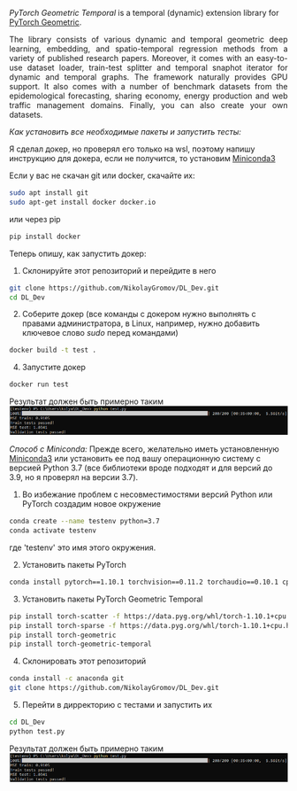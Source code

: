 *PyTorch Geometric Temporal* is a temporal (dynamic) extension library for [PyTorch Geometric](https://github.com/rusty1s/pytorch_geometric).

<p align="justify">The library consists of various dynamic and temporal geometric deep learning, embedding, and spatio-temporal regression methods from a variety of published research papers. Moreover, it comes with an easy-to-use dataset loader, train-test splitter and temporal snaphot iterator for dynamic and temporal graphs. The framework naturally provides GPU support. It also comes with a number of benchmark datasets from the epidemological forecasting, sharing economy, energy production and web traffic management domains. Finally, you can also create your own datasets.</p>

*Как установить все необходимые пакеты и запустить тесты:*

Я сделал докер, но проверял его только на wsl, поэтому напишу инструкцию для докера, если не получится, то установим [Miniconda3](https://conda.io/en/latest/miniconda.html)

Если у вас не скачан git или docker, скачайте их:
```sh
sudo apt install git
sudo apt-get install docker docker.io
```
или через pip

```sh
pip install docker
```
Теперь опишу, как запустить докер: 
1. Склонируйте этот репозиторий и перейдите в него
```sh
git clone https://github.com/NikolayGromov/DL_Dev.git
cd DL_Dev
```

2. Соберите докер (все команды с докером нужно выполнять с правами администратора, в Linux, например, нужно добавить ключевое слово *sudo* перед командами)

```sh
docker build -t test .
```

4. Запустите докер

```sh
docker run test
```

Результат должен быть примерно таким
![image](https://github.com/NikolayGromov/DL_Dev/blob/main/test.png)


*Способ с Miniconda:*
Прежде всего, желательно иметь установленную [Miniconda3](https://conda.io/en/latest/miniconda.html) или установить ее под вашу операционную систему с версией Python 3.7 (все библиотеки вроде подходят и для версий до 3.9, но я проверял на версии 3.7).

1. Во избежание проблем с несовместимостями версий Python или PyTorch создадим новое окружение

```sh
conda create --name testenv python=3.7
conda activate testenv
```
где 'testenv' это имя этого окружения.

2. Установить пакеты PyTorch

```sh
conda install pytorch==1.10.1 torchvision==0.11.2 torchaudio==0.10.1 cpuonly -c pytorch
```
3. Установить пакеты PyTorch Geometric Temporal

```sh
pip install torch-scatter -f https://data.pyg.org/whl/torch-1.10.1+cpu.html
pip install torch-sparse -f https://data.pyg.org/whl/torch-1.10.1+cpu.html
pip install torch-geometric
pip install torch-geometric-temporal
```
4. Склонировать этот репозиторий
```sh
conda install -c anaconda git
git clone https://github.com/NikolayGromov/DL_Dev.git
```
5. Перейти в дирректорию с тестами и запустить их
```sh
cd DL_Dev
python test.py
```

Результат должен быть примерно таким
![image](https://github.com/NikolayGromov/DL_Dev/blob/main/test.png)


